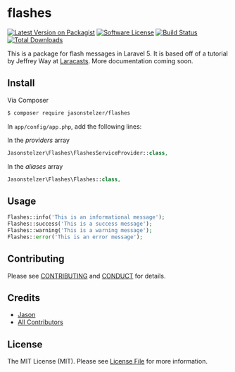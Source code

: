 # flashes

[![Latest Version on Packagist][ico-version]][link-packagist]
[![Software License][ico-license]](LICENSE.md)
[![Build Status][ico-travis]][link-travis]
[![Total Downloads][ico-downloads]][link-downloads]

This is a package for flash messages in Laravel 5.  It is based off of a tutorial by Jeffrey Way at [Laracasts](http://github.com/laracasts). More documentation coming soon.

## Install

Via Composer

``` bash
$ composer require jasonstelzer/flashes
```

In `app/config/app.php`, add the following lines:

In the *providers* array
````php
Jasonstelzer\Flashes\FlashesServiceProvider::class,
````

In the *aliases* array
````php
Jasonstelzer\Flashes\Flashes::class,
````

## Usage

``` php
Flashes::info('This is an informational message');
Flashes::success('This is a success message');
Flashes::warning('This is a warning message');
Flashes::error('This is an error message');
```

## Contributing

Please see [CONTRIBUTING](CONTRIBUTING.md) and [CONDUCT](CONDUCT.md) for details.

## Credits

- [Jason][link-author]
- [All Contributors][link-contributors]

## License

The MIT License (MIT). Please see [License File](LICENSE.md) for more information.

[ico-version]: https://img.shields.io/packagist/v/jasonstelzer/flashes.svg?style=flat-square
[ico-license]: https://img.shields.io/badge/license-MIT-brightgreen.svg?style=flat-square
[ico-travis]: https://img.shields.io/travis/thephpleague/flashes/master.svg?style=flat-square
[ico-downloads]: https://img.shields.io/packagist/dt/jasonstelzer/flashes.svg?style=flat-square

[link-packagist]: https://packagist.org/packages/jasonstelzer/flashes
[link-travis]: https://travis-ci.org/thephpleague/flashes
[link-downloads]: https://packagist.org/packages/jasonstelzer/flashes
[link-author]: https://github.com/jasonstelzer
[link-contributors]: ../../contributors
